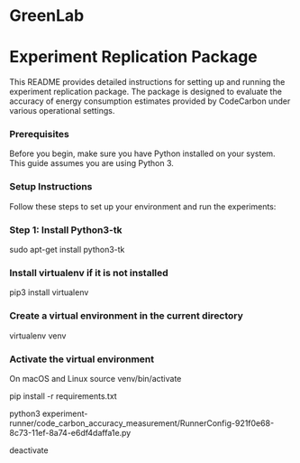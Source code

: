 # GreenLab

# Experiment Replication Package

This README provides detailed instructions for setting up and running the experiment replication package. The package is designed to evaluate the accuracy of energy consumption estimates provided by CodeCarbon under various operational settings.

### Prerequisites

Before you begin, make sure you have Python installed on your system. This guide assumes you are using Python 3.

### Setup Instructions

Follow these steps to set up your environment and run the experiments:

### Step 1: Install Python3-tk

sudo apt-get install python3-tk


### Install virtualenv if it is not installed
pip3 install virtualenv

### Create a virtual environment in the current directory
virtualenv venv

### Activate the virtual environment
On macOS and Linux
source venv/bin/activate


pip install -r requirements.txt

python3 experiment-runner/code_carbon_accuracy_measurement/RunnerConfig-921f0e68-8c73-11ef-8a74-e6df4daffa1e.py

deactivate

